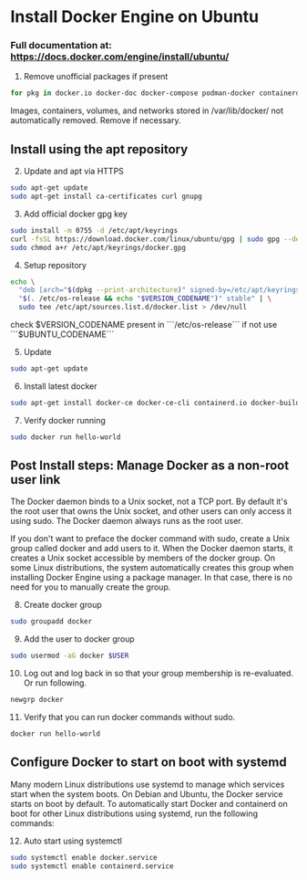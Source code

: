 # Install Docker Engine on Ubuntu

### Full documentation at: https://docs.docker.com/engine/install/ubuntu/

1. Remove unofficial packages if present

```bash
for pkg in docker.io docker-doc docker-compose podman-docker containerd runc; do sudo apt-get remove $pkg; done
```

Images, containers, volumes, and networks stored in /var/lib/docker/ not automatically removed. Remove if necessary.

## Install using the apt repository

2. Update and apt via HTTPS

```bash
sudo apt-get update
sudo apt-get install ca-certificates curl gnupg
```

3. Add official docker gpg key

```bash
sudo install -m 0755 -d /etc/apt/keyrings
curl -fsSL https://download.docker.com/linux/ubuntu/gpg | sudo gpg --dearmor -o /etc/apt/keyrings/docker.gpg
sudo chmod a+r /etc/apt/keyrings/docker.gpg
```

4. Setup repository

```bash
echo \
  "deb [arch="$(dpkg --print-architecture)" signed-by=/etc/apt/keyrings/docker.gpg] https://download.docker.com/linux/ubuntu \
  "$(. /etc/os-release && echo "$VERSION_CODENAME")" stable" | \
  sudo tee /etc/apt/sources.list.d/docker.list > /dev/null
```

check $VERSION_CODENAME present in ```/etc/os-release``` if not use ```$UBUNTU_CODENAME```

5. Update

```bash
sudo apt-get update
```

6. Install latest docker

```bash
sudo apt-get install docker-ce docker-ce-cli containerd.io docker-buildx-plugin docker-compose-plugin
```

7. Verify docker running

```bash
sudo docker run hello-world
```

## Post Install steps: Manage Docker as a non-root user link

The Docker daemon binds to a Unix socket, not a TCP port. By default it's the root user that owns the Unix socket, and other users can only access it using sudo. The Docker daemon always runs as the root user.

If you don't want to preface the docker command with sudo, create a Unix group called docker and add users to it. When the Docker daemon starts, it creates a Unix socket accessible by members of the docker group. On some Linux distributions, the system automatically creates this group when installing Docker Engine using a package manager. In that case, there is no need for you to manually create the group.

8. Create docker group

```bash
sudo groupadd docker
```

9. Add the user to docker group

```bash
sudo usermod -aG docker $USER
```

10. Log out and log back in so that your group membership is re-evaluated. Or run following.

```bash
newgrp docker
```

11. Verify that you can run docker commands without sudo.

```bash
docker run hello-world
```

## Configure Docker to start on boot with systemd

Many modern Linux distributions use systemd to manage which services start when the system boots. On Debian and Ubuntu, the Docker service starts on boot by default. To automatically start Docker and containerd on boot for other Linux distributions using systemd, run the following commands:

12. Auto start using systemctl

```bash
sudo systemctl enable docker.service
sudo systemctl enable containerd.service
```
